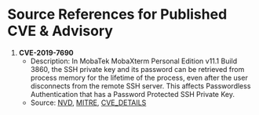 # Source References for Published CVE & Advisory 
1. **CVE-2019-7690** 
   - Description: In MobaTek MobaXterm Personal Edition v11.1 Build 3860, the SSH private key and its password can be retrieved from process memory for the lifetime of the process, even after the user disconnects from the remote SSH server. This affects Passwordless Authentication that has a Password Protected SSH Private Key.
   - Source: [NVD], [MITRE], [CVE_DETAILS]

[NVD]: https://nvd.nist.gov/vuln/detail/CVE-2019-7690
[MITRE]: https://cve.mitre.org/cgi-bin/cvename.cgi?name=CVE-2019-7690
[CVE_DETAILS]: https://www.cvedetails.com/cve-details.php?cve_id=CVE-2019-7690
